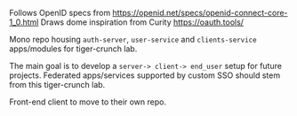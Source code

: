 Follows OpenID specs from <https://openid.net/specs/openid-connect-core-1_0.html>
Draws dome inspiration from Curity <https://oauth.tools/>

Mono repo housing `auth-server`, `user-service` and `clients-service` apps/modules for tiger-crunch lab.

The main goal is to develop a `server-> client-> end_user` setup for future projects. Federated apps/services supported by custom SSO should stem from this tiger-crunch lab.

Front-end client to move to their own repo.

